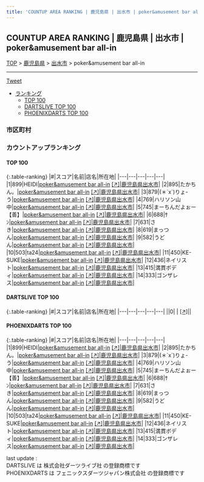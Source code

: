 ```yaml
---
title: 'COUNTUP AREA RANKING | 鹿児島県 | 出水市 | poker&amusement bar all-in'
---
```

## COUNTUP AREA RANKING | 鹿児島県 | 出水市 | poker&amusement bar all-in

[TOP](/darts/rank/) > [鹿児島県](/darts/rank/鹿児島県/) > [出水市](/darts/rank/鹿児島県/出水市/) > poker&amusement bar all-in

___

<a href="https://twitter.com/share?ref_src=twsrc%5Etfw" data-text="COUNTUP AREA RANKING | 鹿児島県出水市poker&amusement bar all-in" class="twitter-share-button" data-hashtags="DARTSLIVE,PHOENIXDARTS,darts,ダーツ" data-show-count="false">Tweet</a>

* [ランキング](#カウントアップランキング)
    * [TOP 100](#top-100)
    * [DARTSLIVE TOP 100](#dartslive-top-100)
    * [PHOENIXDARTS TOP 100](#phoenixdarts-top-100)

### 市区町村

<ul>

</ul>

### カウントアップランキング

#### TOP 100



{:.table-ranking}
|#|スコア|名前|店名|所在地|
|---|---|---|---|---|
|1|899|<span class="rank-name-pd">HEIDI</span>|<a href="/darts/rank/shops/94918.html">poker&amusement bar all-in</a> <a href="https://vs.phoenixdarts.com/jp/shop/shopDetailInfo/s_94918?s_seq=94918">[↗]</a>|<a href="/darts/rank/鹿児島県/出水市">鹿児島県出水市</a>|
|2|895|<span class="rank-name-pd">たかちん。</span>|<a href="/darts/rank/shops/94918.html">poker&amusement bar all-in</a> <a href="https://vs.phoenixdarts.com/jp/shop/shopDetailInfo/s_94918?s_seq=94918">[↗]</a>|<a href="/darts/rank/鹿児島県/出水市">鹿児島県出水市</a>|
|3|879|<span class="rank-name-pd">(＊´x`)りょ-う</span>|<a href="/darts/rank/shops/94918.html">poker&amusement bar all-in</a> <a href="https://vs.phoenixdarts.com/jp/shop/shopDetailInfo/s_94918?s_seq=94918">[↗]</a>|<a href="/darts/rank/鹿児島県/出水市">鹿児島県出水市</a>|
|4|769|<span class="rank-name-pd">ハリソン山中</span>|<a href="/darts/rank/shops/94918.html">poker&amusement bar all-in</a> <a href="https://vs.phoenixdarts.com/jp/shop/shopDetailInfo/s_94918?s_seq=94918">[↗]</a>|<a href="/darts/rank/鹿児島県/出水市">鹿児島県出水市</a>|
|5|745|<span class="rank-name-pd">まーちんだよぉー【善】</span>|<a href="/darts/rank/shops/94918.html">poker&amusement bar all-in</a> <a href="https://vs.phoenixdarts.com/jp/shop/shopDetailInfo/s_94918?s_seq=94918">[↗]</a>|<a href="/darts/rank/鹿児島県/出水市">鹿児島県出水市</a>|
|6|688|<span class="rank-name-pd">ｻﾝ</span>|<a href="/darts/rank/shops/94918.html">poker&amusement bar all-in</a> <a href="https://vs.phoenixdarts.com/jp/shop/shopDetailInfo/s_94918?s_seq=94918">[↗]</a>|<a href="/darts/rank/鹿児島県/出水市">鹿児島県出水市</a>|
|7|631|<span class="rank-name-pd">さき</span>|<a href="/darts/rank/shops/94918.html">poker&amusement bar all-in</a> <a href="https://vs.phoenixdarts.com/jp/shop/shopDetailInfo/s_94918?s_seq=94918">[↗]</a>|<a href="/darts/rank/鹿児島県/出水市">鹿児島県出水市</a>|
|8|619|<span class="rank-name-pd">まっつん</span>|<a href="/darts/rank/shops/94918.html">poker&amusement bar all-in</a> <a href="https://vs.phoenixdarts.com/jp/shop/shopDetailInfo/s_94918?s_seq=94918">[↗]</a>|<a href="/darts/rank/鹿児島県/出水市">鹿児島県出水市</a>|
|9|582|<span class="rank-name-pd">うどん</span>|<a href="/darts/rank/shops/94918.html">poker&amusement bar all-in</a> <a href="https://vs.phoenixdarts.com/jp/shop/shopDetailInfo/s_94918?s_seq=94918">[↗]</a>|<a href="/darts/rank/鹿児島県/出水市">鹿児島県出水市</a>|
|10|503|<span class="rank-name-pd">ta24</span>|<a href="/darts/rank/shops/94918.html">poker&amusement bar all-in</a> <a href="https://vs.phoenixdarts.com/jp/shop/shopDetailInfo/s_94918?s_seq=94918">[↗]</a>|<a href="/darts/rank/鹿児島県/出水市">鹿児島県出水市</a>|
|11|450|<span class="rank-name-pd">KE-SUKE</span>|<a href="/darts/rank/shops/94918.html">poker&amusement bar all-in</a> <a href="https://vs.phoenixdarts.com/jp/shop/shopDetailInfo/s_94918?s_seq=94918">[↗]</a>|<a href="/darts/rank/鹿児島県/出水市">鹿児島県出水市</a>|
|12|436|<span class="rank-name-pd">ネイリスト</span>|<a href="/darts/rank/shops/94918.html">poker&amusement bar all-in</a> <a href="https://vs.phoenixdarts.com/jp/shop/shopDetailInfo/s_94918?s_seq=94918">[↗]</a>|<a href="/darts/rank/鹿児島県/出水市">鹿児島県出水市</a>|
|13|415|<span class="rank-name-pd">満貫ボディ</span>|<a href="/darts/rank/shops/94918.html">poker&amusement bar all-in</a> <a href="https://vs.phoenixdarts.com/jp/shop/shopDetailInfo/s_94918?s_seq=94918">[↗]</a>|<a href="/darts/rank/鹿児島県/出水市">鹿児島県出水市</a>|
|14|333|<span class="rank-name-pd">ゴンザレス</span>|<a href="/darts/rank/shops/94918.html">poker&amusement bar all-in</a> <a href="https://vs.phoenixdarts.com/jp/shop/shopDetailInfo/s_94918?s_seq=94918">[↗]</a>|<a href="/darts/rank/鹿児島県/出水市">鹿児島県出水市</a>|


#### DARTSLIVE TOP 100



{:.table-ranking}
|#|スコア|名前|店名|所在地|
|---|---|---|---|---|
||0|<span class="rank-name-dl"> </span>|<a href="/darts/rank/shops/.html"></a> <a href="">[↗]</a>|<a href="/darts/rank//"></a>|


#### PHOENIXDARTS TOP 100



{:.table-ranking}
|#|スコア|名前|店名|所在地|
|---|---|---|---|---|
|1|899|<span class="rank-name-pd">HEIDI</span>|<a href="/darts/rank/shops/94918.html">poker&amusement bar all-in</a> <a href="https://vs.phoenixdarts.com/jp/shop/shopDetailInfo/s_94918?s_seq=94918">[↗]</a>|<a href="/darts/rank/鹿児島県/出水市">鹿児島県出水市</a>|
|2|895|<span class="rank-name-pd">たかちん。</span>|<a href="/darts/rank/shops/94918.html">poker&amusement bar all-in</a> <a href="https://vs.phoenixdarts.com/jp/shop/shopDetailInfo/s_94918?s_seq=94918">[↗]</a>|<a href="/darts/rank/鹿児島県/出水市">鹿児島県出水市</a>|
|3|879|<span class="rank-name-pd">(＊´x`)りょ-う</span>|<a href="/darts/rank/shops/94918.html">poker&amusement bar all-in</a> <a href="https://vs.phoenixdarts.com/jp/shop/shopDetailInfo/s_94918?s_seq=94918">[↗]</a>|<a href="/darts/rank/鹿児島県/出水市">鹿児島県出水市</a>|
|4|769|<span class="rank-name-pd">ハリソン山中</span>|<a href="/darts/rank/shops/94918.html">poker&amusement bar all-in</a> <a href="https://vs.phoenixdarts.com/jp/shop/shopDetailInfo/s_94918?s_seq=94918">[↗]</a>|<a href="/darts/rank/鹿児島県/出水市">鹿児島県出水市</a>|
|5|745|<span class="rank-name-pd">まーちんだよぉー【善】</span>|<a href="/darts/rank/shops/94918.html">poker&amusement bar all-in</a> <a href="https://vs.phoenixdarts.com/jp/shop/shopDetailInfo/s_94918?s_seq=94918">[↗]</a>|<a href="/darts/rank/鹿児島県/出水市">鹿児島県出水市</a>|
|6|688|<span class="rank-name-pd">ｻﾝ</span>|<a href="/darts/rank/shops/94918.html">poker&amusement bar all-in</a> <a href="https://vs.phoenixdarts.com/jp/shop/shopDetailInfo/s_94918?s_seq=94918">[↗]</a>|<a href="/darts/rank/鹿児島県/出水市">鹿児島県出水市</a>|
|7|631|<span class="rank-name-pd">さき</span>|<a href="/darts/rank/shops/94918.html">poker&amusement bar all-in</a> <a href="https://vs.phoenixdarts.com/jp/shop/shopDetailInfo/s_94918?s_seq=94918">[↗]</a>|<a href="/darts/rank/鹿児島県/出水市">鹿児島県出水市</a>|
|8|619|<span class="rank-name-pd">まっつん</span>|<a href="/darts/rank/shops/94918.html">poker&amusement bar all-in</a> <a href="https://vs.phoenixdarts.com/jp/shop/shopDetailInfo/s_94918?s_seq=94918">[↗]</a>|<a href="/darts/rank/鹿児島県/出水市">鹿児島県出水市</a>|
|9|582|<span class="rank-name-pd">うどん</span>|<a href="/darts/rank/shops/94918.html">poker&amusement bar all-in</a> <a href="https://vs.phoenixdarts.com/jp/shop/shopDetailInfo/s_94918?s_seq=94918">[↗]</a>|<a href="/darts/rank/鹿児島県/出水市">鹿児島県出水市</a>|
|10|503|<span class="rank-name-pd">ta24</span>|<a href="/darts/rank/shops/94918.html">poker&amusement bar all-in</a> <a href="https://vs.phoenixdarts.com/jp/shop/shopDetailInfo/s_94918?s_seq=94918">[↗]</a>|<a href="/darts/rank/鹿児島県/出水市">鹿児島県出水市</a>|
|11|450|<span class="rank-name-pd">KE-SUKE</span>|<a href="/darts/rank/shops/94918.html">poker&amusement bar all-in</a> <a href="https://vs.phoenixdarts.com/jp/shop/shopDetailInfo/s_94918?s_seq=94918">[↗]</a>|<a href="/darts/rank/鹿児島県/出水市">鹿児島県出水市</a>|
|12|436|<span class="rank-name-pd">ネイリスト</span>|<a href="/darts/rank/shops/94918.html">poker&amusement bar all-in</a> <a href="https://vs.phoenixdarts.com/jp/shop/shopDetailInfo/s_94918?s_seq=94918">[↗]</a>|<a href="/darts/rank/鹿児島県/出水市">鹿児島県出水市</a>|
|13|415|<span class="rank-name-pd">満貫ボディ</span>|<a href="/darts/rank/shops/94918.html">poker&amusement bar all-in</a> <a href="https://vs.phoenixdarts.com/jp/shop/shopDetailInfo/s_94918?s_seq=94918">[↗]</a>|<a href="/darts/rank/鹿児島県/出水市">鹿児島県出水市</a>|
|14|333|<span class="rank-name-pd">ゴンザレス</span>|<a href="/darts/rank/shops/94918.html">poker&amusement bar all-in</a> <a href="https://vs.phoenixdarts.com/jp/shop/shopDetailInfo/s_94918?s_seq=94918">[↗]</a>|<a href="/darts/rank/鹿児島県/出水市">鹿児島県出水市</a>|


<div class="footer border-top border-gray-light mt-5 pt-3 text-right text-gray">
    last update : <span style="font-weight: italic" id="foot_last_modified"></span><br />
    DARTSLIVE は 株式会社ダーツライブ社 の登録商標です<br />
    PHOENIXDARTS は フェニックスダーツジャパン株式会社 の登録商標です<br />
</div>

<script src="https://cdnjs.cloudflare.com/ajax/libs/jquery.tablesorter/2.31.3/js/jquery.tablesorter.min.js" integrity="sha512-qzgd5cYSZcosqpzpn7zF2ZId8f/8CHmFKZ8j7mU4OUXTNRd5g+ZHBPsgKEwoqxCtdQvExE5LprwwPAgoicguNg==" crossorigin="anonymous" referrerpolicy="no-referrer"></script>
<link rel="stylesheet" href="https://cdnjs.cloudflare.com/ajax/libs/jquery.tablesorter/2.31.3/css/theme.default.min.css" integrity="sha512-wghhOJkjQX0Lh3NSWvNKeZ0ZpNn+SPVXX1Qyc9OCaogADktxrBiBdKGDoqVUOyhStvMBmJQ8ZdMHiR3wuEq8+w==" crossorigin="anonymous" referrerpolicy="no-referrer" />
<script>
$(function() {
    $(".table-ranking").tablesorter({sortList:[[0, 0]]});
    $("#foot_last_modified").text(formatDate(new Date(document.lastModified), 'yyyy-MM-dd HH:mm:ss'));
});
</script>

<script async src="https://platform.twitter.com/widgets.js" charset="utf-8"></script>